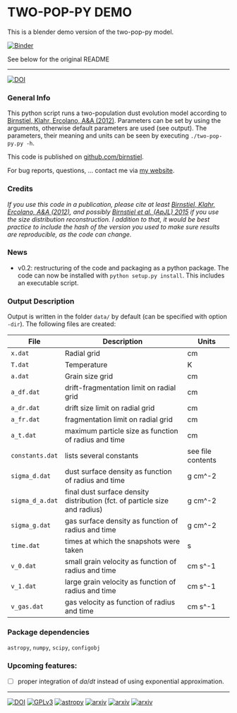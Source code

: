 # TWO-POP-PY DEMO

This is a blender demo version of the two-pop-py model.

[![Binder](http://mybinder.org/badge.svg)](http://mybinder.org/repo/birnstiel/twopoppy-demo)

See below for the original README


-----------------

[![DOI](https://zenodo.org/badge/1015/birnstiel/two-pop-py.svg)](https://zenodo.org/badge/latestdoi/1015/birnstiel/two-pop-py)

### General Info

This python script runs a two-population dust evolution model according to [Birnstiel, Klahr, Ercolano, A&A (2012)](http://dx.doi.org/10.1051/0004-6361/201118136). Parameters can be set by using the arguments, otherwise default parameters are used (see output). The parameters, their meaning and units can be seen by executing `./two-pop-py.py -h`.

This code is published on [github.com/birnstiel](https://github.com/birnstiel/two-pop-py).

For bug reports, questions, ... contact me via [my website](http://www.til-birnstiel.de/contact/).

### Credits

*If you use this code in a publication, please cite at least [Birnstiel, Klahr, Ercolano, A&A (2012)](http://dx.doi.org/10.1051/0004-6361/201118136), and possibly [Birnstiel et al. (ApJL) 2015](http://dx.doi.org/10.1088/2041-8205/813/1/L14) if you use the size distribution reconstruction. I addition to that, it would be best practice to include the hash of the version you used to make sure results are reproducible, as the code can change.*

### News

- v0.2: restructuring of the code and packaging as a python package. The code can now be installed with `python setup.py install`. This includes an executable script. 

### Output Description

Output is written in the folder `data/` by default (can be specified with option `-dir`).
The following files are created:

|File	| Description	| Units  
|-------------	| ---	| ---	|  
|`x.dat`	| Radial grid	| cm  
|`T.dat`	| Temperature	| K  
|`a.dat`	| Grain size grid	| cm  
|`a_df.dat`	| drift-fragmentation limit on radial grid	| cm  
|`a_dr.dat`	| drift size limit on radial grid	| cm  
|`a_fr.dat`	| fragmentation limit on radial grid	| cm  
|`a_t.dat`	| maximum particle size as function of radius and time	| cm  
|`constants.dat`	| lists several constants	| see file contents  
|`sigma_d.dat`	| dust surface density as function of radius and time	| g cm^-2  
|`sigma_d_a.dat`	| final dust surface density distribution (fct. of particle size and radius)	| g cm^-2  
|`sigma_g.dat`	| gas surface density as function of radius and time	| g cm^-2  
|`time.dat`	| times at which the snapshots were taken	| s  
|`v_0.dat`	| small grain velocity as function of radius and time	| cm s^-1  
|`v_1.dat`	| large grain velocity as function of radius and time	| cm s^-1  
|`v_gas.dat`	| gas velocity as function of radius and time	| cm s^-1  

### Package dependencies

`astropy`, `numpy`, `scipy`, `configobj`

### Upcoming features:

- [ ] proper integration of $da/dt$ instead of using exponential approximation.


-------------

[![DOI](https://zenodo.org/badge/1015/birnstiel/two-pop-py.svg)](https://zenodo.org/badge/latestdoi/1015/birnstiel/two-pop-py) [![GPLv3](http://img.shields.io/badge/license-GPL-brightgreen.svg?style=flat)](https://github.com/birnstiel/two-pop-py/blob/master/LICENSE) [![astropy](http://img.shields.io/badge/powered%20by-AstroPy-orange.svg?style=flat)](http://www.astropy.org/)  [![arxiv](https://img.shields.io/badge/arxiv-1510.05660-green.svg?style=flat)](http://arxiv.org/abs/1510.05660) [![arxiv](https://img.shields.io/badge/arxiv-1201.5781-green.svg?style=flat)](http://arxiv.org/abs/1201.5781) [![arxiv](https://img.shields.io/badge/arxiv-1009.3011-green.svg?style=flat)](http://arxiv.org/abs/1009.3011)
